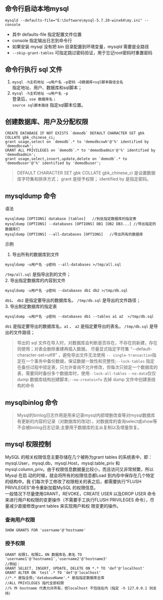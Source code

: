## 命令行启动本地mysql
```
mysqld --defaults-file="E:\Software\mysql-5.7.20-winx64\my.ini" --console 
```
- 其中 defaults-file 指定配置文件位置
- console 指定输出日志到命令行
- 如果安装 mysql 没有把 bin 目录配置到环境变量，mysqld 需要是全路径
- `--skip-grant-tables` 可指定跳过密码验证，用于忘记root密码时重置密码

## 命令行执行 sql 文件
1. `mysql -h主机地址 –u用户名 –p密码 –D数据库<sql脚本路径全名`
    <br>指定地址、用户、数据库和sql脚本；
2. `mysql -h主机地址 –u用户名 –p`
    <br>登录后，`use 数据库名；`
    <br>`source sql脚本路径` 指定sql脚本位置。

## 创建数据库、用户及分配权限

```
CREATE DATABASE IF NOT EXISTS `demodb` DEFAULT CHARACTER SET gbk COLLATE gbk_chinese_ci;
grant usage,select on `demodb`.* to 'demodbcxwh'@'%' identified by 'demodbcxwh';
GRANT ALL PRIVILEGES on `demodb`.* to 'demodbadmin'@'%' identified by 'demodbadmin';
grant usage,select,insert,update,delete on `demodb`.* to 'demodbuser'@'%' identified by 'demodbuser';
```
> DEFAULT CHARACTER SET gbk COLLATE gbk_chinese_ci 是设置数据库字符集和排序方式；
> grant 是授予权限；
> identified by 是指定密码。

## mysqldump 命令
语法
```
mysqldump [OPTIONS] database [tables]   //到处指定数据库的指定表
mysqldump [OPTIONS] --databases [OPTIONS] DB1 [DB2 DB3...] //导出指定的数据库们
mysqldump [OPTIONS] --all-databases [OPTIONS]   //导出所有的数据库
```
示例
1. 导出所有的数据库到文件
```
mysqldump -u用户名 -p密码 --all-databases >/tmp/all.sql
```
`/tmp/all.sql` 是指导出到的文件；            
2. 导出指定数据库的内容到文件
```
mysqldump -u用户名 -p密码 --databases db1 db2 >/tmp/db.sql
```
`db1`、 `db2` 是指定要导出的数据库名， `/tmp/db.sql` 是导出的文件路径；           
3. 导出制定数据库的指定表
```
mysqldump -u用户名 -p密码 --databases db1 --tables a1 a2  >/tmp/db.sql
```
`db1` 是指定要导出的数据库名，`a1` 、 `a2` 是指定要导出的表名， `/tmp/db.sql` 是导出的文件路径；     

> 导出的 sql 文件在导入时，对数据库会判断是否存在，不存在则新建，存在则使用；对表会删除重建再插入数据。
> 尽量显式指定字符集 "--default-character-set=utf8" ，避免导出文件无法使用
> `-- single-transaction`指定在一个事务中备份数据，保证数据一致性和完整性;`--lock-tables` 指定在备份过程中锁定表，只允许查询不允许修改，但每次只锁定一个数据库的表，需要同时备份多个数据库时，使用`--lock-all-tables`
> `--no-data`仅仅dump 数据库结构创建脚本;`--no-createinfo`
去掉 dump 文件中创建表结构的命令


## mysqlbinlog 命令
> Mysql的binlog日志作用是用来记录mysql内部增删改查等对mysql数据库有更新的内容的记录（对数据库的改动），对数据库的查询select或show等不会被binlog日志记录;主要用于数据库的主从复制以及增量恢复。


## mysql 权限控制
MySQL 的相关权限信息主要存储在几个被称为grant tables 的系统表中，即： mysql.User，mysql.db，mysql.Host，mysql.table_priv 和 mysql.column_priv。由于权限信息数据量比较小，而且访问又非常频繁，所以Mysql 在启
动的时候，就会将所有的权限信息都Load 到内存中保存在几个特定的结构中。我
们每次手工修改了权限相关的表之后，都需要执行“FLUSH PRIVILEGES”命令重新加载MySQL
的权限信息。    
一般情况下尽量使用GRANT，REVOKE，CREATE USER 以及DROP
USER 命令来进行用户和权限的变更操作（不需要手工执行FLUSH PRIVILEGES 命令），尽量减少直接修改grant tables 来实现用户和权
限变更的操作。

### 查询用户权限
```
SHOW GRANTS FOR 'username'@'hostname'
```

### 授予权限
```
GRANT 权限1，权限2… ON 数据库名.表名 TO 'username1'@'hostname1','username2'@'hostname3'
//例如：
GRANT SELECT, INSERT, UPDATE, DELETE ON *.* TO 'def'@'localhost'
GRANT ALTER ON `test`.* TO 'def'@'localhost'
//*.* 是指全局;'databaseName'.* 是指指定数据库全库
//ALL PRIVILEGES 指代全部权限
//% 作 hostname 代表允许所有，但localhost 不包括在内（指定 -h 127.0.0.1 则支持）
```